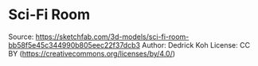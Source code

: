 # Sci-Fi Room

Source: https://sketchfab.com/3d-models/sci-fi-room-bb58f5e45c344990b805eec22f37dcb3
Author: Dedrick Koh
License: CC BY (https://creativecommons.org/licenses/by/4.0/)